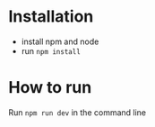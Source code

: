 # Installation
- install npm and node
- run `npm install`

# How to run
Run `npm run dev` in the command line
